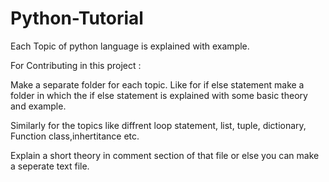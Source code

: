 # Python-Tutorial
Each Topic of python language is explained with example.

For Contributing in this project :

Make a separate  folder for each topic.
Like for if else statement make a folder in which the if else statement is explained with some basic theory and example.

Similarly for the topics like diffrent loop statement, list, tuple, dictionary, Function class,inhertitance etc.

Explain a short theory in comment section of that file or else you can make a seperate text file. 

